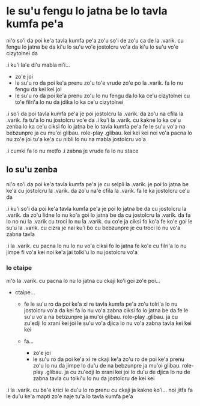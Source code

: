 # le su'u fengu lo jatna be lo tavla kumfa pe'a
ni'o so'i da poi ke'a tavla kumfa pe'a zo'u so'i de zo'u ca de la .varik. cu fengu lo jatna be da ki'u lo su'u vo'e jostolcru vo'a da ki'u lo su'u vo'e cizytolnei da

.i ku'i la'e di'u mabla ni'i...

* zo'e joi
* le su'u ro da poi ke'a prenu zo'u to'e vrude zo'e po la .varik. fa lo nu fengu da kei kei joi
* le su'u ro da poi ke'a prenu zo'u lo nu fengu da lo ka ce'u cizytolnei cu to'e filri'a lo nu da jdika lo ka ce'u cizytolnei

.i so'i da poi tavla kumfa pe'a je poi jostolcru la .varik. da zo'u na cfila la .varik. fa tu'a lo nu jostolcru vo'e da  .i ku'i la .varik. cu kakne lo ka ce'u zenba lo ka ce'u ciksi fo lo jatna be lo tavla kumfa pe'a fe le su'u vo'a na bebzunpre ja cu mu'oi glibau. role-play .glibau. kei kei kei noi vo'a pacna lo nu zo'e joi tu'a ke'a cu nibli lo nu na mabla jostolcru vo'a

.i cumki fa lo nu metfo  .i zabna je vrude fa lo nu stace

## lo su'u zenba
ni'o so'i da poi ke'a tavla kumfa pe'a je cu selpli la .varik. je poi lo jatna be ke'a cu jostolcru la .varik. da zo'u na'e cfila la .varik. fa le ka jostolcru ce'u da

.i ku'i so'i da poi ke'a tavla kumfa pe'a je poi lo jatna be da cu jostolcru la .varik. da zo'u lidne lo nu ko'a goi lo jatna be da cu jostolcru la .varik. da fa lo no nu la .varik cu troci lo nu la .varik. cu co'e ja ciksi fo ko'a fe ko'e goi le su'u la .varik. cu cizra je nai ku'i bo cu bebzunpre je cu troci lo nu vo'a zabna tavla

.i la .varik. cu pacna lo nu lo nu vo'a ciksi fo lo jatna fe ko'e cu filri'a lo nu jimpe fi vo'a kei noi ke'a jai tolki'u lo nu jostolcru vo'a

### lo ctaipe
ni'o la .varik. cu pacna lo nu lo jatna cu ckaji ko'i goi zo'e poi...

* ctaipe...

  * fe le su'u ro da poi ke'a xi re tavla kumfa pe'a zo'u tolri'a lo nu jostolcru vo'a da kei fa lo nu vo'a zabna ciksi fo lo jatna be da fe le su'u vo'a na bebzunpre ja mu'oi glibau. role-play .glibau. ja cu zu'edji lo xrani kei joi le su'u vo'a djica lo nu vo'a zabna tavla kei kei kei
  * fa...

    * zo'e joi
    * le su'u ro da poi ke'a xi re ckaji ke'a zo'u ro de poi ke'a prenu zo'u lo nu da jimpe lo du'u de na bebzunpre ja mu'oi glibau. role-play .glibau. ja cu zu'edji lo xrani kei joi lo du'u de djica lo nu de zabna tavla cu tolki'u lo nu da jostolcru de kei kei

.i la .varik. cu ba'e krici le du'u lo ro prenu cu ckaji ja kakne ko'i... noi jitfa fa le du'u ke'a mapti zo'e naje tu'a lo tavla kumfa pe'a
